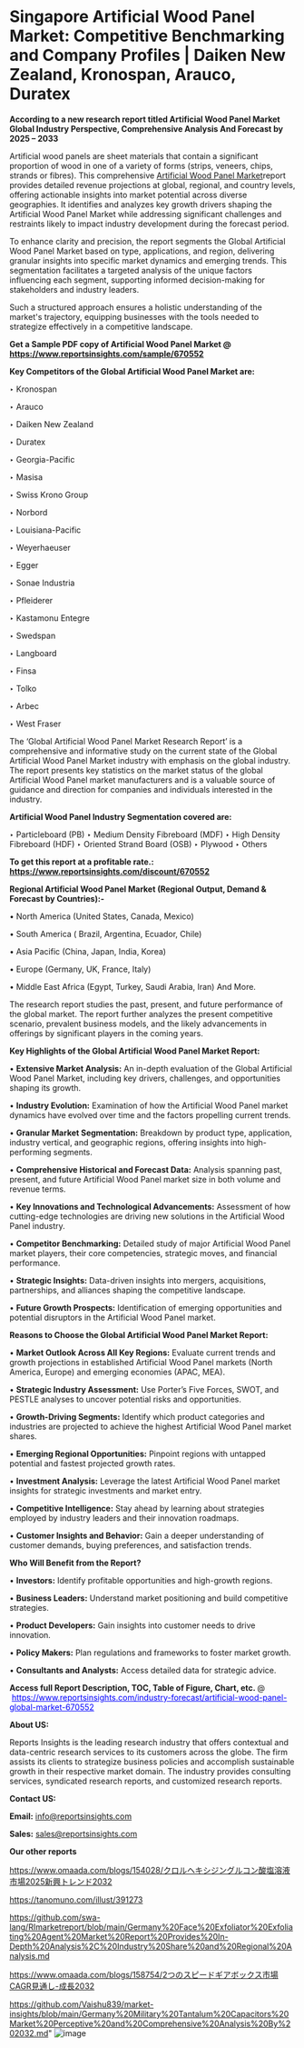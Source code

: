 # Singapore Artificial Wood Panel Market: Competitive Benchmarking and Company Profiles | Daiken New Zealand, Kronospan, Arauco, Duratex

<strong>According to a new research report titled Artificial Wood Panel Market Global Industry Perspective, Comprehensive Analysis And Forecast by 2025 – 2033</strong>

Artificial wood panels are sheet materials that contain a significant proportion of wood in one of a variety of forms (strips, veneers, chips, strands or fibres). This comprehensive <a href=https://www.reportsinsights.com/sample/670552>Artificial Wood Panel Market</a>report provides detailed revenue projections at global, regional, and country levels, offering actionable insights into market potential across diverse geographies. It identifies and analyzes key growth drivers shaping the Artificial Wood Panel Market while addressing significant challenges and restraints likely to impact industry development during the forecast period.

To enhance clarity and precision, the report segments the Global Artificial Wood Panel Market based on type, applications, and region, delivering granular insights into specific market dynamics and emerging trends. This segmentation facilitates a targeted analysis of the unique factors influencing each segment, supporting informed decision-making for stakeholders and industry leaders.

Such a structured approach ensures a holistic understanding of the market's trajectory, equipping businesses with the tools needed to strategize effectively in a competitive landscape.

<strong>Get a Sample PDF copy of Artificial Wood Panel Market </strong><strong>@<a href=https://www.reportsinsights.com/sample/670552 style=color:#0000ff;> https://www.reportsinsights.com/sample/670552</a></strong></font>

<strong>Key Competitors of the Global Artificial Wood Panel Market are:</strong>

‣ Kronospan

‣ Arauco

‣ Daiken New Zealand

‣ Duratex

‣ Georgia-Pacific

‣ Masisa

‣ Swiss Krono Group

‣ Norbord

‣ Louisiana-Pacific

‣ Weyerhaeuser

‣ Egger

‣ Sonae Industria

‣ Pfleiderer

‣ Kastamonu Entegre

‣ Swedspan

‣ Langboard

‣ Finsa

‣ Tolko

‣ Arbec

‣ West Fraser

The ‘Global Artificial Wood Panel Market Research Report’ is a comprehensive and informative study on the current state of the Global Artificial Wood Panel Market industry with emphasis on the global industry. The report presents key statistics on the market status of the global Artificial Wood Panel market manufacturers and is a valuable source of guidance and direction for companies and individuals interested in the industry.

<strong>Artificial Wood Panel Industry Segmentation covered are:</strong>

‣ Particleboard (PB)
‣ Medium Density Fibreboard (MDF)
‣ High Density Fibreboard (HDF)
‣ Oriented Strand Board (OSB)
‣ Plywood
‣ Others

<strong>To get this report at a profitable rate.: <a href=https://www.reportsinsights.com/discount/670552 style=color:#0000ff;>https://www.reportsinsights.com/discount/670552</a></strong></font>

<strong>Regional Artificial Wood Panel Market (Regional Output, Demand &amp; Forecast by Countries):-</strong>

• North America (United States, Canada, Mexico)

• South America ( Brazil, Argentina, Ecuador, Chile)

• Asia Pacific (China, Japan, India, Korea)

• Europe (Germany, UK, France, Italy)

• Middle East Africa (Egypt, Turkey, Saudi Arabia, Iran) And More.

The research report studies the past, present, and future performance of the global market. The report further analyzes the present competitive scenario, prevalent business models, and the likely advancements in offerings by significant players in the coming years.

<strong>Key Highlights of the Global Artificial Wood Panel Market Report:</strong>

• <strong>Extensive Market Analysis:</strong> An in-depth evaluation of the Global Artificial Wood Panel Market, including key drivers, challenges, and opportunities shaping its growth.

• <strong>Industry Evolution:</strong> Examination of how the Artificial Wood Panel market dynamics have evolved over time and the factors propelling current trends.

• <strong>Granular Market Segmentation:</strong> Breakdown by product type, application, industry vertical, and geographic regions, offering insights into high-performing segments.

• <strong>Comprehensive Historical and Forecast Data:</strong> Analysis spanning past, present, and future Artificial Wood Panel market size in both volume and revenue terms.

• <strong>Key Innovations and Technological Advancements:</strong> Assessment of how cutting-edge technologies are driving new solutions in the Artificial Wood Panel industry.

• <strong>Competitor Benchmarking:</strong> Detailed study of major Artificial Wood Panel market players, their core competencies, strategic moves, and financial performance.

• <strong>Strategic Insights:</strong> Data-driven insights into mergers, acquisitions, partnerships, and alliances shaping the competitive landscape.

• <strong>Future Growth Prospects:</strong> Identification of emerging opportunities and potential disruptors in the Artificial Wood Panel market.

<strong>Reasons to Choose the Global Artificial Wood Panel Market Report:</strong>

• <strong>Market Outlook Across All Key Regions:</strong> Evaluate current trends and growth projections in established Artificial Wood Panel markets (North America, Europe) and emerging economies (APAC, MEA).

• <strong>Strategic Industry Assessment:</strong> Use Porter’s Five Forces, SWOT, and PESTLE analyses to uncover potential risks and opportunities.

• <strong>Growth-Driving Segments:</strong> Identify which product categories and industries are projected to achieve the highest Artificial Wood Panel market shares.

• <strong>Emerging Regional Opportunities:</strong> Pinpoint regions with untapped potential and fastest projected growth rates.

• <strong>Investment Analysis:</strong> Leverage the latest Artificial Wood Panel market insights for strategic investments and market entry.

• <strong>Competitive Intelligence:</strong> Stay ahead by learning about strategies employed by industry leaders and their innovation roadmaps.

• <strong>Customer Insights and Behavior:</strong> Gain a deeper understanding of customer demands, buying preferences, and satisfaction trends.

<strong>Who Will Benefit from the Report?</strong>

• <strong>Investors:</strong> Identify profitable opportunities and high-growth regions.

• <strong>Business Leaders:</strong> Understand market positioning and build competitive strategies.

• <strong>Product Developers:</strong> Gain insights into customer needs to drive innovation.

• <strong>Policy Makers:</strong> Plan regulations and frameworks to foster market growth.

• <strong>Consultants and Analysts:</strong> Access detailed data for strategic advice.
</ul>
<strong>Access full Report Description, TOC, Table of Figure, Chart, etc. </strong>@  <a href=https://www.reportsinsights.com/industry-forecast/artificial-wood-panel-global-market-670552 style=color:#0000ff;>https://www.reportsinsights.com/industry-forecast/artificial-wood-panel-global-market-670552</a></font>

<strong><strong>About US</strong>:</strong>

Reports Insights is the leading research industry that offers contextual and data-centric research services to its customers across the globe. The firm assists its clients to strategize business policies and accomplish sustainable growth in their respective market domain. The industry provides consulting services, syndicated research reports, and customized research reports.

<strong>Contact US:</strong>

<p class=""""><b>Email:</b> <a href=mailto:info@reportsinsights.com>info@reportsinsights.com</a></p>
<p class=""""><b>Sales:</b> <a href=mailto:sales@reportsinsights.com>sales@reportsinsights.com</a></p>

<strong>Our other reports</strong>

<a href=https://www.omaada.com/blogs/154028/クロルヘキシジングルコン酸塩溶液市場2025新興トレンド2032>https://www.omaada.com/blogs/154028/クロルヘキシジングルコン酸塩溶液市場2025新興トレンド2032</a>

<a href=https://tanomuno.com/illust/391273>https://tanomuno.com/illust/391273</a>

<a href=https://github.com/swa-lang/RImarketreport/blob/main/Germany%20Face%20Exfoliator%20Exfoliating%20Agent%20Market%20Report%20Provides%20In-Depth%20Analysis%2C%20Industry%20Share%20and%20Regional%20Analysis.md>https://github.com/swa-lang/RImarketreport/blob/main/Germany%20Face%20Exfoliator%20Exfoliating%20Agent%20Market%20Report%20Provides%20In-Depth%20Analysis%2C%20Industry%20Share%20and%20Regional%20Analysis.md</a>

<a href=https://www.omaada.com/blogs/158754/2つのスピードギアボックス市場CAGR見通し-成長2032>https://www.omaada.com/blogs/158754/2つのスピードギアボックス市場CAGR見通し-成長2032</a>

<a href=https://github.com/Vaishu839/market-insights/blob/main/Germany%20Military%20Tantalum%20Capacitors%20Market%20Perceptive%20and%20Comprehensive%20Analysis%20By%202032.md>https://github.com/Vaishu839/market-insights/blob/main/Germany%20Military%20Tantalum%20Capacitors%20Market%20Perceptive%20and%20Comprehensive%20Analysis%20By%202032.md</a>"
![image](https://github.com/user-attachments/assets/c15e28b6-1a55-4e2b-978c-fdd98b0ca187)
